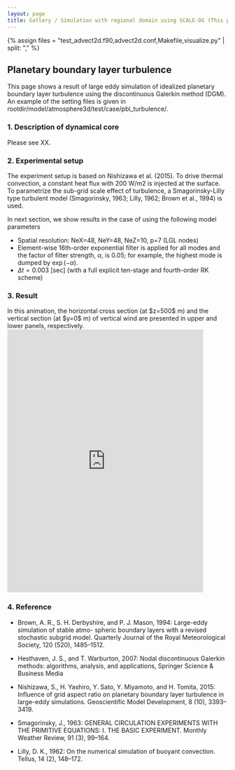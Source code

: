```yaml
---
layout: page
title: Gallery / Simulation with regional domain using SCALE-DG (This page is under construction)
---
```


{% assign files = "test_advect2d.f90,advect2d.conf,Makefile,visualize.py" | split: "," %}

## Planetary boundary layer turbulence

This page shows a result of large eddy simulation of idealized planetary boundary layer turbulence using the discontinuous Galerkin method (DGM). 
An example of the setting files is given in rootdir/model/atmosphere3d/test/case/pbl_turbulence/.

### 1. Description of dynamical core

Please see XX.

### 2. Experimental setup

The experiment setup is based on Nishizawa et al. (2015). 
To drive thermal convection, a constant heat flux with 200 W/m2 is injected at the surface.
To parametrize the sub-grid scale effect of turbulence, 
a Smagorinsky-Lilly type turbulent model (Smagorinsky, 1963; Lilly, 1962; Brown et al., 1994) is used. 

In next section, we show results in the case of using the following model parameters 

- Spatial resolution: NeX=48, NeY=48, NeZ=10, p=7 (LGL nodes)
- Element-wise 16th-order exponential filter is applied for all modes and the factor of filter strength, $\alpha$, is 0.05; for example, the highest mode is dumped by $\exp{(-\alpha)}$.  
- $\Delta t=0.003$ [sec] (with a full explicit ten-stage and fourth-order RK scheme)


### 3. Result

<div class="container">
  <div class="item">
    In this animation, the horizontal cross section (at $z=500$ m) and the vertical section (at $y=0$ m) of vertical wind are presented in upper and lower panels, respectively. 
  </div>
  <div class="item">  
    <div class="youtube">    
      <iframe  width="448" height="600" src="https://www.youtube.com/embed/{{ site.data.gallery.pbl_turbulence_movie_id }}?rel=0" frameborder="0" allowfullscreen></iframe>
    </div>
  </div>
</div>

### 4. Reference

- Brown, A. R., S. H. Derbyshire, and P. J. Mason, 1994: Large-eddy simulation of stable atmo- spheric boundary layers with a revised stochastic subgrid model. Quarterly Journal of the Royal Meteorological Society, 120 (520), 1485–1512.

- Hesthaven, J. S., and T. Warburton, 2007: Nodal discontinuous Galerkin methods: algorithms, analysis, and applications, Springer Science & Business Media

- Nishizawa, S., H. Yashiro, Y. Sato, Y. Miyamoto, and H. Tomita, 2015: Influence of grid aspect ratio on planetary boundary layer turbulence in large-eddy simulations. Geoscientific Model Development, 8 (10), 3393–3419.

- Smagorinsky, J., 1963: GENERAL CIRCULATION EXPERIMENTS WITH THE PRIMITIVE EQUATIONS: I. THE BASIC EXPERIMENT. Monthly Weather Review, 91 (3), 99–164.

- Lilly, D. K., 1962: On the numerical simulation of buoyant convection. Tellus, 14 (2), 148–172.